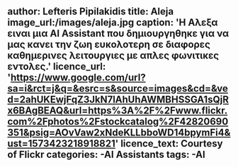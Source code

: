 
author: Lefteris Pipilakidis
title: Aleja
image_url:/images/aleja.jpg
caption: 'Η Αλεξα ειναι μια AI Assistant που δημιουργηθηκε για να μας κανει την ζωη ευκολοτερη σε διαφορες καθημερινες λειτουργιες
με απλες φωνιτικες εντολες.'
licence_url: 'https://www.google.com/url?sa=i&rct=j&q=&esrc=s&source=images&cd=&ved=2ahUKEwjFqZ3JkN7lAhUhAWMBHSSGA1sQjRx6BAgBEAQ&url=https%3A%2F%2Fwww.flickr.com%2Fphotos%2Fstockcatalog%2F42820690351&psig=AOvVaw2xNdeKLLbboWD14bpymFi4&ust=1573423218918821'
licence_text: Courtesy of Flickr
categories:
  -AI Assistants
 tags:
  -AI
 ----
 
